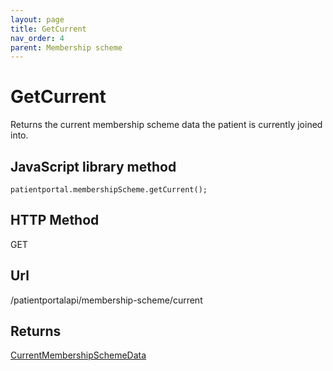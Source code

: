 ```yaml
---
layout: page
title: GetCurrent
nav_order: 4
parent: Membership scheme
---
```


# GetCurrentReturns the current membership scheme data the patient is currently joined into.## JavaScript library method```patientportal.membershipScheme.getCurrent();```## HTTP MethodGET## ****Url****/patientportalapi/membership-scheme/current## Returns[CurrentMembershipSchemeData](#_CurrentMembershipSchemeData)